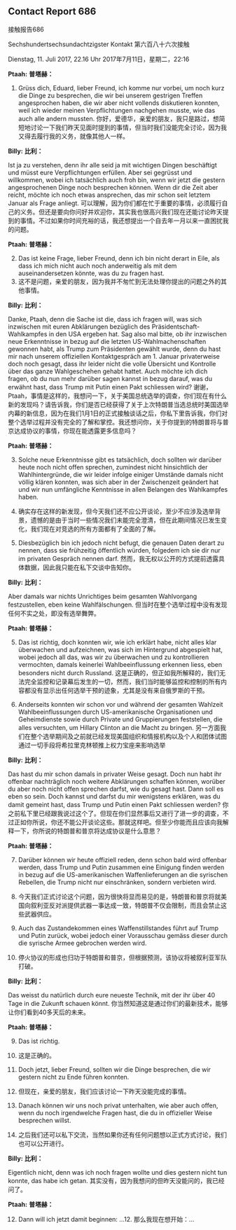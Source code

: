 ## Contact Report 686
接触报告686

Sechshundertsechsundachtzigster Kontakt
第六百八十六次接触

Dienstag, 11. Juli 2017, 22.16 Uhr
2017年7月11日，星期二，22:16

**Ptaah:**
**普塔赫：**

1. Grüss dich, Eduard, lieber Freund, ich komme nur vorbei, um noch kurz die Dinge zu besprechen, die wir bei unserem gestrigen Treffen angesprochen haben, die wir aber nicht vollends diskutieren konnten, weil ich wieder meinen Verpflichtungen nachgehen musste, wie das auch alle andern mussten.
你好，爱德华，亲爱的朋友，我只是路过，想简短地讨论一下我们昨天见面时提到的事情，但当时我们没能完全讨论，因为我又得去履行我的义务，就像其他人一样。

**Billy:**
**比利：**

Ist ja zu verstehen, denn ihr alle seid ja mit wichtigen Dingen beschäftigt und müsst eure Verpflichtungen erfüllen. Aber sei gegrüsst und willkommen, wobei ich tatsächlich auch froh bin, wenn wir jetzt die gestern angesprochenen Dinge noch besprechen können. Wenn dir die Zeit aber reicht, möchte ich noch etwas ansprechen, das mir schon seit letztem Januar als Frage anliegt.
可以理解，因为你们都在忙于重要的事情，必须履行自己的义务。但还是要向你问好并欢迎你，其实我也很高兴我们现在还能讨论昨天提到的事情。不过如果你时间充裕的话，我还想提出一个自去年一月以来一直困扰我的问题。

**Ptaah:**
**普塔赫：**

2. Das ist keine Frage, lieber Freund, denn ich bin nicht derart in Eile, als dass ich mich nicht auch noch anderweitig als mit dem auseinandersetzen könnte, was du zu fragen hast.
2. 这不是问题，亲爱的朋友，因为我并不匆忙到无法处理你提出的问题之外的其他事情。

**Billy:**
**比利：**

Danke, Ptaah, denn die Sache ist die, dass ich fragen will, was sich inzwischen mit euren Abklärungen bezüglich des Präsidentschaft-Wahlkampfes in den USA ergeben hat. Sag also mal bitte, ob ihr inzwischen neue Erkenntnisse in bezug auf die letzten US-Wahlmachenschaften gewonnen habt, als Trump zum Präsidenten gewählt wurde, denn du hast mir nach unserem offiziellen Kontaktgespräch am 1. Januar privaterweise doch noch gesagt, dass ihr leider nicht die volle Übersicht und Kontrolle über das ganze Wahlgeschehen gehabt hattet. Auch möchte ich dich fragen, ob du nun mehr darüber sagen kannst in bezug darauf, was du erwähnt hast, dass Trump mit Putin einen Pakt schliessen wird?
谢谢，Ptaah，事情是这样的，我想问一下，关于美国总统选举的调查，你们现在有什么新的发现吗？请告诉我，你们是否已经获得了关于上次特朗普当选总统时美国选举内幕的新信息，因为在我们1月1日的正式接触谈话之后，你私下里告诉我，你们对整个选举过程并没有完全的了解和掌控。我还想问你，关于你提到的特朗普将与普京达成协议的事情，你现在能透露更多信息吗？

**Ptaah:**
**普塔赫：**

3. Solche neue Erkenntnisse gibt es tatsächlich, doch sollten wir darüber heute noch nicht offen sprechen, zumindest nicht hinsichtlich der Wahlhintergründe, die wir leider infolge einiger Umstände damals nicht völlig klären konnten, was sich aber in der Zwischenzeit geändert hat und wir nun umfängliche Kenntnisse in allen Belangen des Wahlkampfes haben.
3. 确实存在这样的新发现，但今天我们还不应公开谈论，至少不应涉及选举背景，遗憾的是由于当时一些情况我们未能完全澄清，但在此期间情况已发生变化，我们现在对竞选的所有方面都有了全面的了解。

4. Diesbezüglich bin ich jedoch nicht befugt, die genauen Daten derart zu nennen, dass sie frühzeitig öffentlich würden, folgedem ich sie dir nur im privaten Gespräch nennen darf.
然而，我无权以公开的方式提前透露具体数据，因此我只能在私下交谈中告知你。

**Billy:**
**比利：**

Aber damals war nichts Unrichtiges beim gesamten Wahlvorgang festzustellen, eben keine Wahlfälschungen.
但当时在整个选举过程中没有发现任何不实之处，即没有选举舞弊。

**Ptaah:**
**普塔赫：**

5. Das ist richtig, doch konnten wir, wie ich erklärt habe, nicht alles klar überwachen und aufzeichnen, was sich im Hintergrund abgespielt hat, wobei jedoch all das, was wir zu überwachen und zu kontrollieren vermochten, damals keinerlei Wahlbeeinflussung erkennen liess, eben besonders nicht durch Russland.
这是正确的，但正如我所解释的，我们无法完全监控和记录幕后发生的一切，然而，我们当时能够监控和控制的所有内容都没有显示出任何选举干预的迹象，尤其是没有来自俄罗斯的干预。

6. Anderseits konnten wir schon vor und während der gesamten Wahlzeit Wahlbeeinflussungen durch US-amerikanische Organisationen und Geheimdienste sowie durch Private und Gruppierungen feststellen, die alles versuchten, um Hillary Clinton an die Macht zu bringen.
另一方面我们在整个选举期间及之前就已经发现美国组织和情报机构以及个人和团体试图通过一切手段将希拉里克林顿推上权力宝座来影响选举

**Billy:**
**比利：**

Das hast du mir schon damals in privater Weise gesagt. Doch nun habt ihr offenbar nachträglich noch weitere Abklärungen schaffen können, worüber du aber noch nicht offen sprechen darfst, wie du gesagt hast. Dann soll es eben so sein. Doch kannst und darfst du mir wenigstens erklären, was du damit gemeint hast, dass Trump und Putin einen Pakt schliessen werden?
你之前私下里已经跟我说过这个了。但现在你们显然事后又进行了进一步的调查，不过正如你所说，你还不能公开谈论这些。那就这样吧。但至少你能而且应该向我解释一下，你所说的特朗普和普京将达成协议是什么意思？

**Ptaah:**
**普塔赫：**

7. Darüber können wir heute offiziell reden, denn schon bald wird offenbar werden, dass Trump und Putin zusammen eine Einigung finden werden in bezug auf die US-amerikanischen Waffenlieferungen an die syrischen Rebellen, die Trump nicht nur einschränken, sondern verbieten wird.
7. 今天我们正式讨论这个问题，因为很快将显而易见的是，特朗普和普京将就美国向叙利亚反对派提供武器一事达成一致，特朗普不仅会限制，而且会禁止这些武器供应。

8. Auch das Zustandekommen eines Waffenstillstandes führt auf Trump und Putin zurück, wobei jedoch einer Vorausschau gemäss dieser durch die syrische Armee gebrochen werden wird.
8. 停火协议的形成也归功于特朗普和普京，但根据预测，该协议将被叙利亚军队打破。

**Billy:**
**比利：**

Das weisst du natürlich durch eure neueste Technik, mit der ihr über 40 Tage in die Zukunft schauen könnt.
你当然知道这是通过你们的最新技术，能够让你们看到40多天后的未来。

**Ptaah:**
**普塔赫：**

9. Das ist richtig.
9. 这是正确的。

10. Doch jetzt, lieber Freund, sollten wir die Dinge besprechen, die wir gestern nicht zu Ende führen konnten.
10. 但现在，亲爱的朋友，我们应该讨论一下昨天没能完成的事情。

11. Danach können wir uns noch privat unterhalten, wie aber auch offen, wenn du noch irgendwelche Fragen hast, die du in offizieller Weise besprechen willst.
11. 之后我们还可以私下交流，当然如果你还有任何问题想以正式方式讨论，我们也可以公开进行。

**Billy:**
**比利：**

Eigentlich nicht, denn was ich noch fragen wollte und dies gestern nicht tun konnte, das habe ich getan.
其实没有，因为我想问的但昨天没能问的，我已经问了。

**Ptaah:**
**普塔赫：**

12. Dann will ich jetzt damit beginnen: …12. 那么我现在想开始：…

